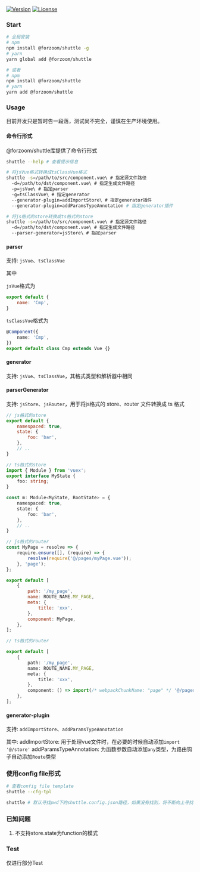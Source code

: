 <p align="left">
  <a href="https://www.npmjs.com/package/@forzoom/shuttle"><img src="https://img.shields.io/npm/v/@forzoom/shuttle.svg?sanitize=true" alt="Version"></a>
  <a href="https://www.npmjs.com/package/@forzoom/shuttle"><img src="https://img.shields.io/npm/l/@forzoom/shuttle.svg?sanitize=true" alt="License"></a>
</p>

### Start

```bash
# 全局安装
# npm
npm install @forzoom/shuttle -g
# yarn
yarn global add @forzoom/shuttle

# 或者
# npm
npm install @forzoom/shuttle
# yarn
yarn add @forzoom/shuttle
```

### Usage

目前开发只是暂时告一段落，测试尚不完全，谨慎在生产环境使用。

#### 命令行形式

@forzoom/shuttle库提供了命令行形式

```bash
shuttle --help # 查看提示信息
```

```bash
# 将jsVue格式转换成tsClassVue格式
shuttle -s=/path/to/src/component.vue\ # 指定源文件路径
  -d=/path/to/dst/component.vue\ # 指定生成文件路径
  -p=jsVue\ # 指定parser
  -g=tsClassVue\ # 指定generator
  --generator-plugin=addImportStore\ # 指定generator插件
  --generator-plugin=addParamsTypeAnnotation # 指定generator插件
```

```bash
# 将js格式的store转换成ts格式的store
shuttle -s=/path/to/src/component.vue\ # 指定源文件路径
  -d=/path/to/dst/component.vue\ # 指定生成文件路径
  --parser-generator=jsStore\ # 指定parser
```

#### parser

支持: `jsVue`、`tsClassVue`

其中

`jsVue`格式为
```javascript
export default {
    name: 'Cmp',
}
```
`tsClassVue`格式为
```typescript
@Component({
    name: 'Cmp',
})
export default class Cmp extends Vue {}
```

#### generator

支持: `jsVue`、`tsClassVue`，其格式类型和解析器中相同

#### parserGenerator

支持: `jsStore`、`jsRouter`，用于将js格式的 store、router 文件转换成 ts 格式

```javascript
// js格式的store
export default {
    namespaced: true,
    state: {
        foo: 'bar',
    },
    // ..
}
```

```typescript
// ts格式的store
import { Module } from 'vuex';
export interface MyState {
    foo: string;
}

const m: Module<MyState, RootState> = {
    namespaced: true,
    state: {
        foo: 'bar',
    },
    // ..
}
```

```javascript
// js格式的router
const MyPage = resolve => {
    require.ensure([], (require) => {
        resolve(require('@/pages/myPage.vue'));
    }, 'page');
};

export default [
    {
        path: '/my_page',
        name: ROUTE_NAME.MY_PAGE,
        meta: {
            title: 'xxx',
        },
        component: MyPage,
    },
];
```

```typescript
// ts格式的router

export default [
    {
        path: '/my_page',
        name: ROUTE_NAME.MY_PAGE,
        meta: {
            title: 'xxx',
        },
        component: () => import(/* webpackChunkName: "page" */ '@/pages/myPage.vue'),
    },
];
```

#### generator-plugin

支持: `addImportStore`、`addParamsTypeAnnotation`

其中:
addImportStore: 用于处理vue文件时，在必要的时候自动添加`import '@/store'`
addParamsTypeAnnotation: 为函数参数自动添加`any`类型，为路由钩子自动添加`Route`类型

### 使用config file形式

```bash
# 查看config file template
shuttle --cfg-tpl
```

```bash
shuttle # 默认寻找pwd下的shuttle.config.json路径，如果没有找到，将不断向上寻找
```

### 已知问题

1. 不支持store.state为function的模式

### Test

仅进行部分Test
